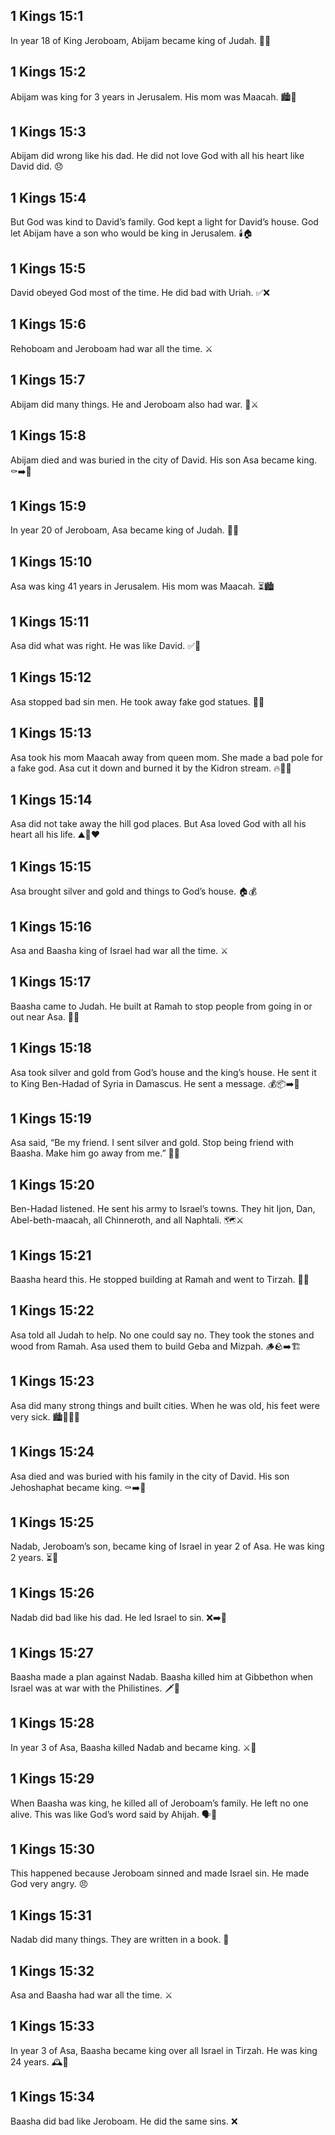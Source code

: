 ## 1 Kings 15:1
In year 18 of King Jeroboam, Abijam became king of Judah. 👑📅
## 1 Kings 15:2
Abijam was king for 3 years in Jerusalem. His mom was Maacah. 🏙️👩
## 1 Kings 15:3
Abijam did wrong like his dad. He did not love God with all his heart like David did. 😞
## 1 Kings 15:4
But God was kind to David’s family. God kept a light for David’s house. God let Abijam have a son who would be king in Jerusalem. 🕯️🏠
## 1 Kings 15:5
David obeyed God most of the time. He did bad with Uriah. ✅❌
## 1 Kings 15:6
Rehoboam and Jeroboam had war all the time. ⚔️
## 1 Kings 15:7
Abijam did many things. He and Jeroboam also had war. 📜⚔️
## 1 Kings 15:8
Abijam died and was buried in the city of David. His son Asa became king. ⚰️➡️👑
## 1 Kings 15:9
In year 20 of Jeroboam, Asa became king of Judah. 📅👑
## 1 Kings 15:10
Asa was king 41 years in Jerusalem. His mom was Maacah. ⏳🏙️
## 1 Kings 15:11
Asa did what was right. He was like David. ✅🙂
## 1 Kings 15:12
Asa stopped bad sin men. He took away fake god statues. 🚫🗿
## 1 Kings 15:13
Asa took his mom Maacah away from queen mom. She made a bad pole for a fake god. Asa cut it down and burned it by the Kidron stream. 🔥🌳🚫
## 1 Kings 15:14
Asa did not take away the hill god places. But Asa loved God with all his heart all his life. ⛰️🙏❤️
## 1 Kings 15:15
Asa brought silver and gold and things to God’s house. 🏠💰
## 1 Kings 15:16
Asa and Baasha king of Israel had war all the time. ⚔️
## 1 Kings 15:17
Baasha came to Judah. He built at Ramah to stop people from going in or out near Asa. 🧱🚫
## 1 Kings 15:18
Asa took silver and gold from God’s house and the king’s house. He sent it to King Ben-Hadad of Syria in Damascus. He sent a message. 💰📦➡️👑
## 1 Kings 15:19
Asa said, “Be my friend. I sent silver and gold. Stop being friend with Baasha. Make him go away from me.” 🤝💬
## 1 Kings 15:20
Ben-Hadad listened. He sent his army to Israel’s towns. They hit Ijon, Dan, Abel-beth-maacah, all Chinneroth, and all Naphtali. 🗺️⚔️
## 1 Kings 15:21
Baasha heard this. He stopped building at Ramah and went to Tirzah. 🛑🏃
## 1 Kings 15:22
Asa told all Judah to help. No one could say no. They took the stones and wood from Ramah. Asa used them to build Geba and Mizpah. 🪵🪨➡️🏗️
## 1 Kings 15:23
Asa did many strong things and built cities. When he was old, his feet were very sick. 🏙️💪🦶😟
## 1 Kings 15:24
Asa died and was buried with his family in the city of David. His son Jehoshaphat became king. ⚰️➡️👑
## 1 Kings 15:25
Nadab, Jeroboam’s son, became king of Israel in year 2 of Asa. He was king 2 years. ⏳👑
## 1 Kings 15:26
Nadab did bad like his dad. He led Israel to sin. ❌➡️👥
## 1 Kings 15:27
Baasha made a plan against Nadab. Baasha killed him at Gibbethon when Israel was at war with the Philistines. 🗡️🏰
## 1 Kings 15:28
In year 3 of Asa, Baasha killed Nadab and became king. ⚔️👑
## 1 Kings 15:29
When Baasha was king, he killed all of Jeroboam’s family. He left no one alive. This was like God’s word said by Ahijah. 🗣️📜
## 1 Kings 15:30
This happened because Jeroboam sinned and made Israel sin. He made God very angry. 😠
## 1 Kings 15:31
Nadab did many things. They are written in a book. 📖
## 1 Kings 15:32
Asa and Baasha had war all the time. ⚔️
## 1 Kings 15:33
In year 3 of Asa, Baasha became king over all Israel in Tirzah. He was king 24 years. 🕰️👑
## 1 Kings 15:34
Baasha did bad like Jeroboam. He did the same sins. ❌
